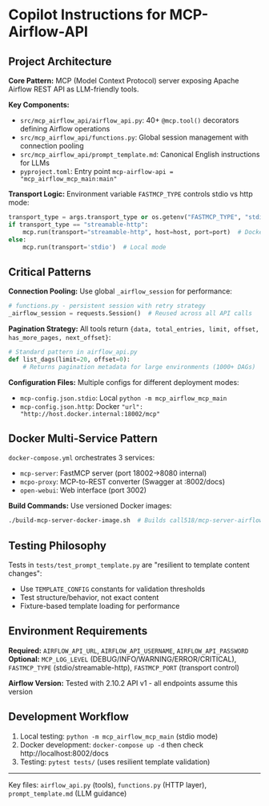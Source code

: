 # Copilot Instructions for MCP-Airflow-API

## Project Architecture
**Core Pattern:** MCP (Model Context Protocol) server exposing Apache Airflow REST API as LLM-friendly tools.

**Key Components:**
- `src/mcp_airflow_api/airflow_api.py`: 40+ `@mcp.tool()` decorators defining Airflow operations
- `src/mcp_airflow_api/functions.py`: Global session management with connection pooling
- `src/mcp_airflow_api/prompt_template.md`: Canonical English instructions for LLMs
- `pyproject.toml`: Entry point `mcp-airflow-api = "mcp_airflow_mcp_main:main"`

**Transport Logic:** Environment variable `FASTMCP_TYPE` controls stdio vs http mode:
```python
transport_type = args.transport_type or os.getenv("FASTMCP_TYPE", "stdio")
if transport_type == "streamable-http":
    mcp.run(transport="streamable-http", host=host, port=port)  # Docker mode
else:
    mcp.run(transport='stdio')  # Local mode
```

## Critical Patterns
**Connection Pooling:** Use global `_airflow_session` for performance:
```python
# functions.py - persistent session with retry strategy
_airflow_session = requests.Session()  # Reused across all API calls
```

**Pagination Strategy:** All tools return `{data, total_entries, limit, offset, has_more_pages, next_offset}`:
```python
# Standard pattern in airflow_api.py
def list_dags(limit=20, offset=0): 
    # Returns pagination metadata for large environments (1000+ DAGs)
```

**Configuration Files:** Multiple configs for different deployment modes:
- `mcp-config.json.stdio`: Local `python -m mcp_airflow_mcp_main`
- `mcp-config.json.http`: Docker `"url": "http://host.docker.internal:18002/mcp"`

## Docker Multi-Service Pattern
`docker-compose.yml` orchestrates 3 services:
- `mcp-server`: FastMCP server (port 18002→8080 internal)
- `mcpo-proxy`: MCP-to-REST converter (Swagger at :8002/docs)
- `open-webui`: Web interface (port 3002)

**Build Commands:** Use versioned Docker images:
```bash
./build-mcp-server-docker-image.sh  # Builds call518/mcp-server-airflow-api:1.0.0
```

## Testing Philosophy
Tests in `tests/test_prompt_template.py` are "resilient to template content changes":
- Use `TEMPLATE_CONFIG` constants for validation thresholds
- Test structure/behavior, not exact content
- Fixture-based template loading for performance

## Environment Requirements
**Required:** `AIRFLOW_API_URL`, `AIRFLOW_API_USERNAME`, `AIRFLOW_API_PASSWORD`
**Optional:** `MCP_LOG_LEVEL` (DEBUG/INFO/WARNING/ERROR/CRITICAL), `FASTMCP_TYPE` (stdio/streamable-http), `FASTMCP_PORT` (transport control)

**Airflow Version:** Tested with 2.10.2 API v1 - all endpoints assume this version

## Development Workflow
1. Local testing: `python -m mcp_airflow_mcp_main` (stdio mode)
2. Docker development: `docker-compose up -d` then check http://localhost:8002/docs
3. Testing: `pytest tests/` (uses resilient template validation)

---
Key files: `airflow_api.py` (tools), `functions.py` (HTTP layer), `prompt_template.md` (LLM guidance)

